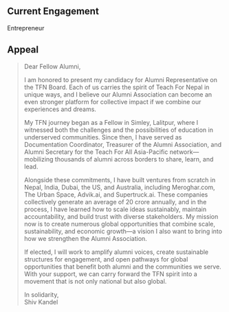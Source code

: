 ## Current Engagement
Entrepreneur

## Appeal
> Dear Fellow Alumni,  
>  
> I am honored to present my candidacy for Alumni Representative on the TFN Board. Each of us carries the spirit of Teach For Nepal in unique ways, and I believe our Alumni Association can become an even stronger platform for collective impact if we combine our experiences and dreams.  
>  
> My TFN journey began as a Fellow in Simley, Lalitpur, where I witnessed both the challenges and the possibilities of education in underserved communities. Since then, I have served as Documentation Coordinator, Treasurer of the Alumni Association, and Alumni Secretary for the Teach For All Asia-Pacific network—mobilizing thousands of alumni across borders to share, learn, and lead.  
>  
> Alongside these commitments, I have built ventures from scratch in Nepal, India, Dubai, the US, and Australia, including Meroghar.com, The Urban Space, Advik.ai, and Supertruck.ai. These companies collectively generate an average of 20 crore annually, and in the process, I have learned how to scale ideas sustainably, maintain accountability, and build trust with diverse stakeholders. My mission now is to create numerous global opportunities that combine scale, sustainability, and economic growth—a vision I also want to bring into how we strengthen the Alumni Association.  
>  
> If elected, I will work to amplify alumni voices, create sustainable structures for engagement, and open pathways for global opportunities that benefit both alumni and the communities we serve. With your support, we can carry forward the TFN spirit into a movement that is not only national but also global.  
>  
> In solidarity,  
> Shiv Kandel


